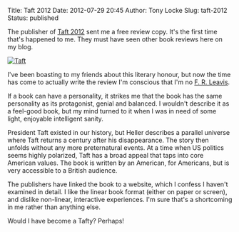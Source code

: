 Title: Taft 2012
Date: 2012-07-29 20:45
Author: Tony Locke
Slug: taft-2012
Status: published

The publisher of [Taft 2012](http://taft2012.com/) sent me a free review copy. It's the first time that's happened to me. They must have seen other book reviews here on my blog.  
  
[![Taft](http://taft2012.com/wp-content/uploads/2011/04/taft2012-196x300.jpg)](http://taft2012.com/wp-content/uploads/2011/04/taft2012-196x300.jpg)

I've been boasting to my friends about this literary honour, but now the time has come to actually write the review I'm conscious that I'm no [F. R. Leavis](http://en.wikipedia.org/wiki/F._R._Leavis).  
  
If a book can have a personality, it strikes me that the book has the same personality as its protagonist, genial and balanced. I wouldn't describe it as a feel-good book, but my mind turned to it when I was in need of some light, enjoyable intelligent sanity.  
  
President Taft existed in our history, but Heller describes a parallel universe where Taft returns a century after his disappearance. The story then unfolds without any more preternatural events. At a time when US politics seems highly polarized, Taft has a broad appeal that taps into core American values. The book is written by an American, for Americans, but is very accessible to a British audience.  
  
The publishers have linked the book to a website, which I confess I haven't examined in detail. I like the linear book format (either on paper or screen), and dislike non-linear, interactive experiences. I'm sure that's a shortcoming in me rather than anything else.  
  
Would I have become a Tafty? Perhaps!
